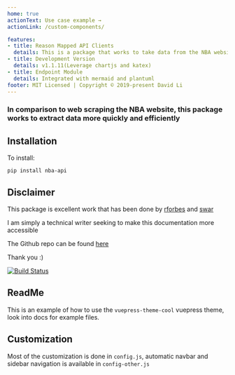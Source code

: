 ```yaml
---
home: true
actionText: Use case example →
actionLink: /custom-components/

features:
- title: Reason Mapped API Clients 
  details: This is a package that works to take data from the NBA website in a simpler and more effective way than web scraping the website. 
- title: Development Version
  details: v1.1.11(Leverage chartjs and katex)
- title: Endpoint Module
  details: Integrated with mermaid and plantuml
footer: MIT Licensed | Copyright © 2019-present David Li
---
```


### In comparison to web scraping the NBA website, this package works to extract data more quickly and efficiently ###

## Installation

To install:

`pip install nba-api`

## Disclaimer

This package is excellent work that has been done by [rforbes](https://pypi.org/user/rforbes/) and [swar](https://pypi.org/user/swar/)

I am simply a technical writer seeking to make this documentation more accessible

The Github repo can be found [here](https://github.com/swar/nba_api)

Thank you :)

[![Build Status](https://travis-ci.org/FriendlyUser/vuepress-theme-cool-starter.svg?branch=master)](https://travis-ci.org/FriendlyUser/vuepress-theme-cool-starter)
## ReadMe 

This is an example of how to use the `vuepress-theme-cool` vuepress theme, look into docs for example files.


## Customization

Most of the customization is done in `config.js`, automatic navbar and sidebar navigation is available in `config-other.js`
